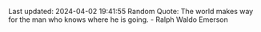 Last updated: 2024-04-02 19:41:55
Random Quote: The world makes way for the man who knows where he is going. - Ralph Waldo Emerson